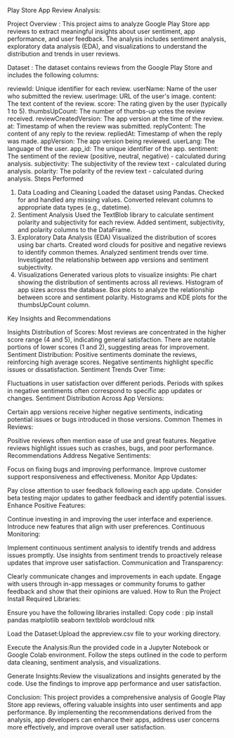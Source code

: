 Play Store App Review Analysis:

Project Overview :
This project aims to analyze Google Play Store app reviews to extract meaningful insights about user sentiment, app performance, and user feedback. The analysis includes sentiment analysis, exploratory data analysis (EDA), and visualizations to understand the distribution and trends in user reviews.

Dataset :
The dataset contains reviews from the Google Play Store and includes the following columns:

reviewId: Unique identifier for each review.
userName: Name of the user who submitted the review.
userImage: URL of the user's image.
content: The text content of the review.
score: The rating given by the user (typically 1 to 5).
thumbsUpCount: The number of thumbs-up votes the review received.
reviewCreatedVersion: The app version at the time of the review.
at: Timestamp of when the review was submitted.
replyContent: The content of any reply to the review.
repliedAt: Timestamp of when the reply was made.
appVersion: The app version being reviewed.
userLang: The language of the user.
app_id: The unique identifier of the app.
sentiment: The sentiment of the review (positive, neutral, negative) - calculated during analysis.
subjectivity: The subjectivity of the review text - calculated during analysis.
polarity: The polarity of the review text - calculated during analysis.
Steps Performed
1. Data Loading and Cleaning
Loaded the dataset using Pandas.
Checked for and handled any missing values.
Converted relevant columns to appropriate data types (e.g., datetime).
2. Sentiment Analysis
Used the TextBlob library to calculate sentiment polarity and subjectivity for each review.
Added sentiment, subjectivity, and polarity columns to the DataFrame.
3. Exploratory Data Analysis (EDA)
Visualized the distribution of scores using bar charts.
Created word clouds for positive and negative reviews to identify common themes.
Analyzed sentiment trends over time.
Investigated the relationship between app versions and sentiment subjectivity.
4. Visualizations
Generated various plots to visualize insights:
Pie chart showing the distribution of sentiments across all reviews.
Histogram of app sizes across the database.
Box plots to analyze the relationship between score and sentiment polarity.
Histograms and KDE plots for the thumbsUpCount column.

Key Insights and Recommendations

Insights
Distribution of Scores:
Most reviews are concentrated in the higher score range (4 and 5), indicating general satisfaction.
There are notable portions of lower scores (1 and 2), suggesting areas for improvement.
Sentiment Distribution:
Positive sentiments dominate the reviews, reinforcing high average scores.
Negative sentiments highlight specific issues or dissatisfaction.
Sentiment Trends Over Time:

Fluctuations in user satisfaction over different periods.
Periods with spikes in negative sentiments often correspond to specific app updates or changes.
Sentiment Distribution Across App Versions:

Certain app versions receive higher negative sentiments, indicating potential issues or bugs introduced in those versions.
Common Themes in Reviews:

Positive reviews often mention ease of use and great features.
Negative reviews highlight issues such as crashes, bugs, and poor performance.
Recommendations
Address Negative Sentiments:

Focus on fixing bugs and improving performance.
Improve customer support responsiveness and effectiveness.
Monitor App Updates:

Pay close attention to user feedback following each app update.
Consider beta testing major updates to gather feedback and identify potential issues.
Enhance Positive Features:

Continue investing in and improving the user interface and experience.
Introduce new features that align with user preferences.
Continuous Monitoring:

Implement continuous sentiment analysis to identify trends and address issues promptly.
Use insights from sentiment trends to proactively release updates that improve user satisfaction.
Communication and Transparency:

Clearly communicate changes and improvements in each update.
Engage with users through in-app messages or community forums to gather feedback and show that their opinions are valued.
How to Run the Project
Install Required Libraries:

Ensure you have the following libraries installed:
Copy code : pip install pandas matplotlib seaborn textblob wordcloud nltk

Load the Dataset:Upload the appreview.csv file to your working directory.

Execute the Analysis:Run the provided code in a Jupyter Notebook or Google Colab environment.
Follow the steps outlined in the code to perform data cleaning, sentiment analysis, and visualizations.

Generate Insights:Review the visualizations and insights generated by the code.
Use the findings to improve app performance and user satisfaction.

Conclusion: This project provides a comprehensive analysis of Google Play Store app reviews, offering valuable insights into user sentiments and app performance. By implementing the recommendations derived from the analysis, app developers can enhance their apps, address user concerns more effectively, and improve overall user satisfaction.
